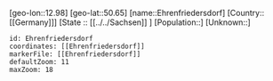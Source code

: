 ﻿---
location: [50.65,12.98]
mapzoom: [7,12] 
mapmarker: city 
type: City
tags:
- geo/City


SpocWebEntityId: 29989
isDeleted: false
confidential: public

---
[geo-lon::12.98]
[geo-lat::50.65]
[name::Ehrenfriedersdorf]
[Country::[[Germany]]]
[State :: [[../../Sachsen]] ]
[Population::]
[Unknown::]


```leaflet
id: Ehrenfriedersdorf
coordinates: [[Ehrenfriedersdorf]]
markerFile: [[Ehrenfriedersdorf]]
defaultZoom: 11 
maxZoom: 18
```
